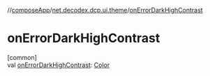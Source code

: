 //[composeApp](../../index.md)/[net.decodex.dcp.ui.theme](index.md)/[onErrorDarkHighContrast](on-error-dark-high-contrast.md)

# onErrorDarkHighContrast

[common]\
val [onErrorDarkHighContrast](on-error-dark-high-contrast.md): [Color](https://developer.android.com/reference/kotlin/androidx/compose/ui/graphics/Color.html)
